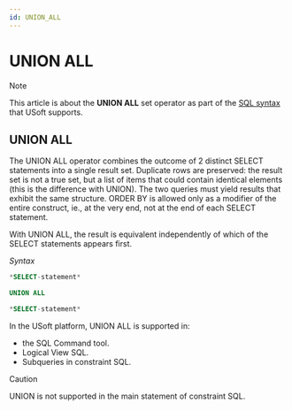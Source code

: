 ```yaml
---
id: UNION_ALL
---
```


# UNION ALL



> [!NOTE]
> This article is about the **UNION ALL** set operator as part of the [SQL syntax](/docs/Modeller_and_Rules_Engine/SQL_syntax) that USoft supports.

## **UNION ALL**

The UNION ALL operator combines the outcome of 2 distinct SELECT statements into a single result set. Duplicate rows are preserved: the result set is not a true set, but a list of items that could contain identical elements (this is the difference with UNION). The two queries must yield results that exhibit the same structure. ORDER BY is allowed only as a modifier of the entire construct, ie., at the very end, not at the end of each SELECT statement.

With UNION ALL, the result is equivalent independently of which of the SELECT statements appears first.

*Syntax*

```sql
*SELECT-statement*

UNION ALL

*SELECT-statement*
```

In the USoft platform, UNION ALL is supported in:

- the SQL Command tool.
- Logical View SQL.
- Subqueries in constraint SQL.

> [!CAUTION]
> UNION is not supported in the main statement of constraint SQL.
